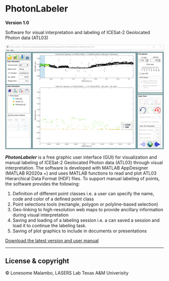# PhotonLabeler

**Version 1.0**

Software for visual interpretation and labeling of ICESat-2 Geolocated Photon data (ATL03)

![alt text](https://github.com/Oht0nger/PhoLabeler/blob/master/PhotonLabe.png?raw=true "PhotonLabeler UI")

**_PhotonLabeler_** is a free graphic user interface (GUI) for visualization and manual labeling of ICESat-2 Geolocated Photon data (ATL03) through visual interpretation. The software is developed with MATLAB AppDesigner (MATLAB R2020a +) and uses MATLAB functions to read and plot ATL03 Hierarchical Data Format (HDF) files. To support manual labeling of points, the software provides the following:
1) Definition of different point classes i.e. a user can specify the name, code and color of a defined point class
2) Point selections tools (rectangle, polygon or polyline-based selection)
3) Geo-linking to high-resolution web maps to provide ancillary information during visual interpretation
4) Saving and loading of a labeling session i.e. a can saved a session and load it to continue the labeling task.
5) Saving of plot graphics to include in documents or presentations

<a href = https://github.com/Oht0nger/PhoLabeler/releases>Download the latest version and user manual</a>

---

## License & copyright

© Lonesome Malambo, LASERS Lab Texas A&M Univerisity
